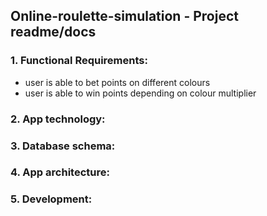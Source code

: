 ## Online-roulette-simulation - Project readme/docs

### 1. Functional Requirements:

- user is able to bet points on different colours
- user is able to win points depending on colour multiplier

### 2. App technology:



### 3. Database schema: 




### 4. App architecture: 




### 5. Development: 










